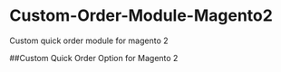 # Custom-Order-Module-Magento2
Custom quick order module for magento 2

##Custom Quick Order Option for Magento 2
